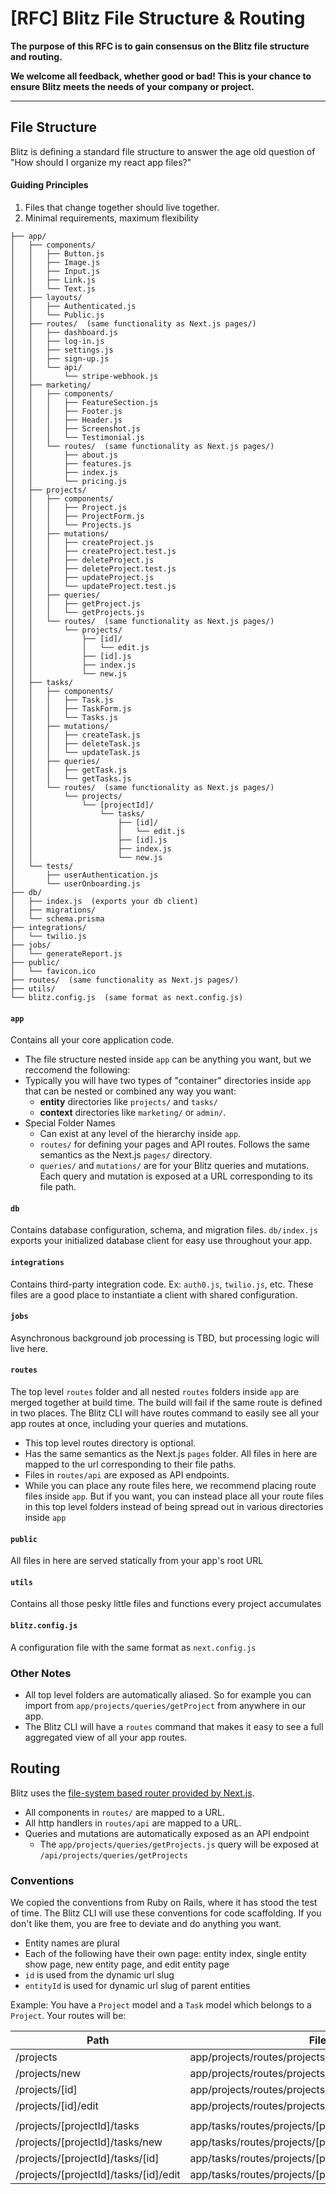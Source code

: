 # [RFC] Blitz File Structure & Routing

**The purpose of this RFC is to gain consensus on the Blitz file structure and routing.**

**We welcome all feedback, whether good or bad! This is your chance to ensure Blitz meets the needs of your company or project.**

<hr/>


## File Structure

Blitz is defining a standard file structure to answer the age old question of "How should I organize my react app files?"

#### Guiding Principles

1. Files that change together should live together.
2. Minimal requirements, maximum flexibility


```
├── app/
│   ├── components/
│   │   ├── Button.js
│   │   ├── Image.js
│   │   ├── Input.js
│   │   ├── Link.js
│   │   └── Text.js
│   ├── layouts/
│   │   ├── Authenticated.js
│   │   └── Public.js
│   ├── routes/  (same functionality as Next.js pages/)
│   │   ├── dashboard.js
│   │   ├── log-in.js
│   │   ├── settings.js
│   │   ├── sign-up.js
│   │   └── api/
│   │       └── stripe-webhook.js
│   ├── marketing/
│   │   ├── components/
│   │   │   ├── FeatureSection.js
│   │   │   ├── Footer.js
│   │   │   ├── Header.js
│   │   │   ├── Screenshot.js
│   │   │   └── Testimonial.js
│   │   └── routes/  (same functionality as Next.js pages/)
│   │       ├── about.js
│   │       ├── features.js
│   │       ├── index.js
│   │       └── pricing.js
│   ├── projects/
│   │   ├── components/
│   │   │   ├── Project.js
│   │   │   ├── ProjectForm.js
│   │   │   └── Projects.js
│   │   ├── mutations/
│   │   │   ├── createProject.js
│   │   │   ├── createProject.test.js
│   │   │   ├── deleteProject.js
│   │   │   ├── deleteProject.test.js
│   │   │   ├── updateProject.js
│   │   │   └── updateProject.test.js
│   │   ├── queries/
│   │   │   ├── getProject.js
│   │   │   └── getProjects.js
│   │   └── routes/  (same functionality as Next.js pages/)
│   │       └── projects/
│   │           ├── [id]/
│   │           │   └── edit.js
│   │           ├── [id].js
│   │           ├── index.js
│   │           └── new.js
│   ├── tasks/
│   │   ├── components/
│   │   │   ├── Task.js
│   │   │   ├── TaskForm.js
│   │   │   └── Tasks.js
│   │   ├── mutations/
│   │   │   ├── createTask.js
│   │   │   ├── deleteTask.js
│   │   │   └── updateTask.js
│   │   ├── queries/
│   │   │   ├── getTask.js
│   │   │   └── getTasks.js
│   │   └── routes/  (same functionality as Next.js pages/)
│   │       └── projects/
│   │           └── [projectId]/
│   │               └── tasks/
│   │                   ├── [id]/
│   │                   │   └── edit.js
│   │                   ├── [id].js
│   │                   ├── index.js
│   │                   └── new.js
│   └── tests/
│       ├── userAuthentication.js
│       └── userOnboarding.js
├── db/
│   ├── index.js  (exports your db client)
│   ├── migrations/
│   └── schema.prisma
├── integrations/
│   └── twilio.js 
├── jobs/
│   └── generateReport.js 
├── public/
│   └── favicon.ico
├── routes/  (same functionality as Next.js pages/)
├── utils/
└── blitz.config.js  (same format as next.config.js)
```

#### `app`

Contains all your core application code.

- The file structure nested inside `app` can be anything you want, but we reccomend the following:
- Typically you will have two types of "container" directories inside `app` that can be nested or combined any way you want:
  - **entity** directories like `projects/` and `tasks/` 
  - **context** directories like `marketing/` or `admin/`.
- Special Folder Names
  - Can exist at any level of the hierarchy inside `app`.
  - `routes/` for defining your pages and API routes. Follows the same semantics as the Next.js `pages/` directory.
  - `queries/` and `mutations/` are for your Blitz queries and mutations. Each query and mutation is exposed at a URL corresponding to its file path.
  

#### `db`

Contains database configuration, schema, and migration files. `db/index.js` exports your initialized database client for easy use throughout your app.

#### `integrations`

Contains third-party integration code. Ex: `auth0.js`, `twilio.js`, etc. These files are a good place to instantiate a client with shared configuration.

#### `jobs`

Asynchronous background job processing is TBD, but processing logic will live here.

#### `routes`

The top level `routes` folder and all nested `routes` folders inside `app` are merged together at build time. The build will fail if the same route is defined in two places. The Blitz CLI will have routes command to easily see all your app routes at once, including your queries and mutations.

- This top level routes directory is optional. 
- Has the same semantics as the Next.js `pages` folder. All files in here are mapped to the url corresponding to their file paths.
- Files in `routes/api` are exposed as API endpoints.
- While you can place any route files here, we recommend placing route files inside `app`. But if you want, you can instead place all your route files in this top level folders instead of being spread out in various directories inside `app`

#### `public`

All files in here are served statically from your app's root URL

#### `utils`

Contains all those pesky little files and functions every project accumulates

#### `blitz.config.js` 

A configuration file with the same format as `next.config.js`


### Other Notes

- All top level folders are automatically aliased. So for example you can import from `app/projects/queries/getProject` from anywhere in our app.
- The Blitz CLI will have a `routes` command that makes it easy to see a full aggregated view of all your app routes.


## Routing

Blitz uses the [file-system based router provided by Next.js](https://nextjs.org/docs/routing/introduction).

- All components in `routes/` are mapped to a URL.
- All http handlers in `routes/api` are mapped to a URL.
- Queries and mutations are automatically exposed as an API endpoint
  - The `app/projects/queries/getProjects.js` query will be exposed at `/api/projects/queries/getProjects`

### Conventions

We copied the conventions from Ruby on Rails, where it has stood the test of time. The Blitz CLI will use these conventions for code scaffolding. If you don't like them, you are free to deviate and do anything you want.

- Entity names are plural
- Each of the following have their own page: entity index, single entity show page, new entity page, and edit entity page
- `id` is used from the dynamic url slug
- `entityId` is used for dynamic url slug of parent entities

Example: You have a `Project` model and a `Task` model which belongs to a `Project`. Your routes will be:

| Path                                  | File                                          |
| ------------------------------------- | --------------------------------------------- |
| /projects                             | app/projects/routes/projects/index.js          |
| /projects/new                         | app/projects/routes/projects/new.js                         |
| /projects/[id]                        | app/projects/routes/projects/[id].js                        |
| /projects/[id]/edit                   | app/projects/routes/projects/[id]/edit.js                   |
|                                       |                                               |
| /projects/[projectId]/tasks           | app/tasks/routes/projects/[projectId]/tasks/index.js     |
| /projects/[projectId]/tasks/new       | app/tasks/routes/projects/[projectId]/tasks/new.js       |
| /projects/[projectId]/tasks/[id]      | app/tasks/routes/projects/[projectId]/tasks/[id].js      |
| /projects/[projectId]/tasks/[id]/edit | app/tasks/routes/projects/[projectId]/tasks/[id]/edit.js |
